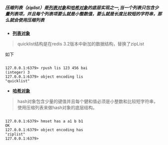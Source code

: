 ##### 压缩列表（ziplist）是[列表对象](/dui-xiang/lie-biao-dui-xiang.md)和[哈希对象](/dui-xiang/ha-xi-dui-xiang.md)的底层实现之一,当一个列表只包含少量列表项，并且每个列表项要么就是小整数值，要么就是长度比较短的字符串，那么就会使用压缩列表 



* **[列表对象](/dui-xiang/lie-biao-dui-xiang.md)**
> quicklist结构是在redis 3.2版本中新加的数据结构，替换了zipList

如下

```

127.0.0.1:6379> rpush lis 123 456 bai
(integer) 3
127.0.0.1:6379> object encoding lis
"quicklist"

```

* **[哈希对象](/dui-xiang/ha-xi-dui-xiang.md)**

 > hash对象包含少量的键值并且每个健和值必须是小整数和比较短字符串，使用压缩列表来做hash对象的底层结构。

```

127.0.0.1:6379> hmset has a a1 b b1
OK
127.0.0.1:6379> object encoding has
"ziplist"
127.0.0.1:6379>

```
